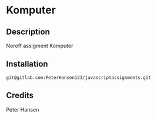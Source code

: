 # Komputer

## Description

Noroff assigment Komputer

## Installation
```
git@gitlab.com:PeterHansen123/javascriptassignments.git
```
## Credits

Peter Hansen
